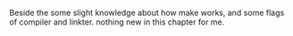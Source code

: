 Beside the some slight knowledge about how make works, and some flags of
compiler and linkter. nothing new in this chapter for me.

